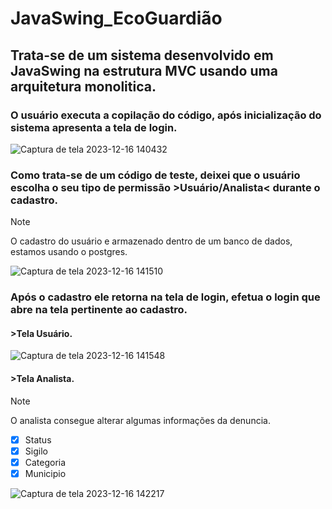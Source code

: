 # JavaSwing_EcoGuardião

## Trata-se de um sistema desenvolvido em JavaSwing na estrutura MVC usando uma arquitetura monolitica.

### O usuário executa a copilação do código, após inicialização do sistema apresenta a tela de login.

![Captura de tela 2023-12-16 140432](https://github.com/Iot-Health-Br/JavaSwing_EcoGuardiao/assets/47635759/bb9e9f0b-2cc0-4a6c-b090-84b0d901aa2b)

### Como trata-se de um código de teste, deixei que o usuário escolha o seu tipo de permissão >Usuário/Analista< durante o cadastro.

> [!NOTE]
> O cadastro do usuário e armazenado dentro de um banco de dados, estamos usando o postgres.

![Captura de tela 2023-12-16 141510](https://github.com/Iot-Health-Br/JavaSwing_EcoGuardiao/assets/47635759/9e12283d-2e6d-4c5e-9879-cb5c6a549e08)

### Após o cadastro ele retorna na tela de login, efetua o login que abre na tela pertinente ao cadastro.

#### >Tela Usuário.

![Captura de tela 2023-12-16 141548](https://github.com/Iot-Health-Br/JavaSwing_EcoGuardiao/assets/47635759/198dbe6e-ec46-410e-906b-75a4b1f3fc14)

#### >Tela Analista.

> [!NOTE]
> O analista consegue alterar algumas informações da denuncia.
> - [x] Status
> - [x] Sigilo
> - [x] Categoria
> - [x] Municipio 

![Captura de tela 2023-12-16 142217](https://github.com/Iot-Health-Br/JavaSwing_EcoGuardiao/assets/47635759/489e7548-1f01-44c7-8ee0-e3930a95ad31)





